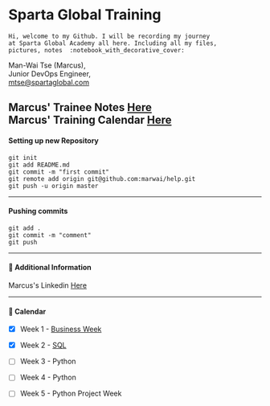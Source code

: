 # Sparta Global Training 
    Hi, welcome to my Github. I will be recording my journey
    at Sparta Global Academy all here. Including all my files,
    pictures, notes  :notebook_with_decorative_cover:
Man-Wai Tse (Marcus),  
Junior DevOps Engineer,   
   [mtse@spartaglobal.com](mailto:mtse@spartaglobal.com)

Marcus' Trainee Notes [Here](https://github.com/marwai/DevOps/tree/master/DevOps)   
Marcus' Training Calendar [Here](https://github.com/marwai/DevOps#calendar-calendar)
---
#### Setting up new Repository 
```
git init
git add README.md
git commit -m "first commit"
git remote add origin git@github.com:marwai/help.git
git push -u origin master
```
___
#### Pushing commits

```
git add .
git commit -m "comment"
git push
```
___

#### :blue_book: Additional Information
Marcus's Linkedin [Here](https://www.linkedin.com/in/man-wai-tse-96mt/)

___

#### :calendar: Calendar 
- [x] Week 1 - [Business Week](https://github.com/marwai/DevOps/tree/master/DevOps/Week%201%20Business%20Week)
- [x] Week 2 - [SQL](https://github.com/marwai/DevOps/tree/master/DevOps/Week%202%20SQL%20Week)
- [ ] Week 3 - Python  
- [ ] Week 4 - Python 
- [ ] Week 5 - Python Project Week


